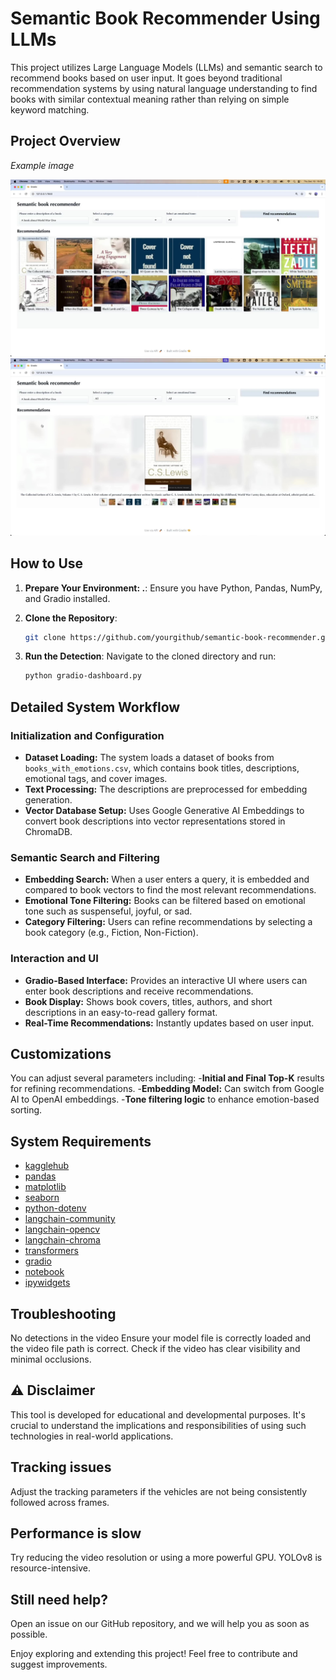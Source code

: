 Semantic Book Recommender Using LLMs
=================================================

This project utilizes Large Language Models (LLMs) and semantic search to recommend books based on user input. It goes beyond traditional recommendation systems by using natural language understanding to find books with similar contextual meaning rather than relying on simple keyword matching.


## Project Overview

*Example image*

![Image](image.jpg)
![Image](image1.jpg)



## How to Use

1. **Prepare Your Environment: .**:
    Ensure you have Python, Pandas, NumPy, and Gradio installed.

2. **Clone the Repository**:
    ```sh
    git clone https://github.com/yourgithub/semantic-book-recommender.git
    ```

3. **Run the Detection**:
    Navigate to the cloned directory and run:
    ```sh
   python gradio-dashboard.py
    ```

## Detailed System Workflow

### Initialization and Configuration
- **Dataset Loading:** The system loads a dataset of books from `books_with_emotions.csv`, which contains book titles, descriptions, emotional tags, and cover images.
- **Text Processing:** The descriptions are preprocessed for embedding generation.
- **Vector Database Setup:** Uses Google Generative AI Embeddings to convert book descriptions into vector representations stored in ChromaDB.

### Semantic Search and Filtering
- **Embedding Search:** When a user enters a query, it is embedded and compared to book vectors to find the most relevant recommendations.
- **Emotional Tone Filtering:** Books can be filtered based on emotional tone such as suspenseful, joyful, or sad.
- **Category Filtering:** Users can refine recommendations by selecting a book category (e.g., Fiction, Non-Fiction).

### Interaction and UI
- **Gradio-Based Interface:** Provides an interactive UI where users can enter book descriptions and receive recommendations.
- **Book Display:** Shows book covers, titles, authors, and short descriptions in an easy-to-read gallery format.
- **Real-Time Recommendations:** Instantly updates based on user input.


## Customizations

You can adjust several parameters including:
-**Initial and Final Top-K** results for refining recommendations.
-**Embedding Model:** Can switch from Google AI to OpenAI embeddings.
-**Tone filtering logic** to enhance emotion-based sorting.

## System Requirements
* [kagglehub](https://pypi.org/project/kagglehub/)
* [pandas](https://pypi.org/project/pandas/)
* [matplotlib](https://pypi.org/project/matplotlib/)
* [seaborn](https://pypi.org/project/seaborn/)
* [python-dotenv](https://pypi.org/project/python-dotenv/)
* [langchain-community](https://pypi.org/project/langchain-community/)
* [langchain-opencv](https://pypi.org/project/langchain-opencv/)
* [langchain-chroma](https://pypi.org/project/langchain-chroma/)
* [transformers](https://pypi.org/project/transformers/)
* [gradio](https://pypi.org/project/gradio/)
* [notebook](https://pypi.org/project/notebook/)
* [ipywidgets](https://pypi.org/project/ipywidgets/)

## Troubleshooting
No detections in the video
Ensure your model file is correctly loaded and the video file path is correct. Check if the video has clear visibility and minimal occlusions.

## ⚠ Disclaimer
This tool is developed for educational and developmental purposes. It's crucial to understand the implications and responsibilities of using such technologies in real-world applications.


## Tracking issues
Adjust the tracking parameters if the vehicles are not being consistently followed across frames.

## Performance is slow
Try reducing the video resolution or using a more powerful GPU. YOLOv8 is resource-intensive.

## Still need help?
Open an issue on our GitHub repository, and we will help you as soon as possible.

Enjoy exploring and extending this project! Feel free to contribute and suggest improvements.
